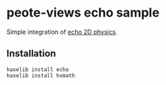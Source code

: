 # peote-views echo sample

Simple integration of [echo 2D physics](https://github.com/AustinEast/echo).  

## Installation
```
haxelib install echo
haxelib install hxmath
```
